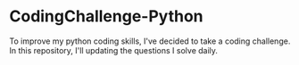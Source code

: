 # CodingChallenge-Python

To improve my python coding skills, I've decided to take a coding challenge. In this repository, I'll updating the questions I solve daily.
